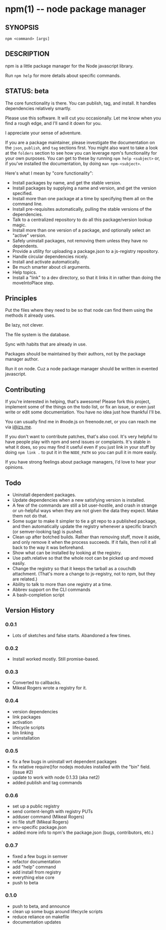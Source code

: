 npm(1) -- node package manager
==============================

## SYNOPSIS

    npm <command> [args]

## DESCRIPTION

npm is a little package manager for the Node javascript library.

Run `npm help` for more details about specific commands.

## STATUS: beta

The core functionality is there.  You can publish, tag, and install.  It
handles dependencies relatively smartly.

Please use this software.  It will cut you occasionally.  Let me know when
you find a rough edge, and I'll sand it down for you.

I appreciate your sense of adventure.

If you are a package maintainer, please investigate the documentation on
the `json`, `publish`, and `tag` sections first.  You might also want to
take a look at the `folders` section to see how you can leverage npm's
functionality for your own purposes.  You can get to these by running
`npm help <subject>` or, if you've installed the documentation, by doing
`man npm-<subject>`.

Here's what I mean by "core functionality":

* Install packages by name, and get the stable version.
* Install packages by supplying a name and version, and get the version
  specified.
* Install more than one package at a time by specifying them all on the
  command line.
* Install pre-requisites automatically, pulling the stable versions of the
  dependencies.
* Talk to a centralized repository to do all this package/version lookup
  magic.
* Install more than one version of a package, and optionally select an
  "active" version.
* Safely uninstall packages, not removing them unless they have no dependents.
* Provide a utility for uploading a package.json to a js-registry repository.
* Handle circular dependencies nicely.
* Install and activate automatically.
* Be much smarter about cli arguments.
* Help topics.
* Install a "link" to a dev directory, so that it links it in rather than
  doing the moveIntoPlace step.

## Principles

Put the files where they need to be so that node can find them using the
methods it already uses.

Be lazy, not clever.

The file system is the database.

Sync with habits that are already in use.

Packages should be maintained by their authors, not by the package manager
author.

Run it on node. Cuz a node package manager should be written in evented
javascript.

## Contributing

If you're interested in helping, that's awesome! Please fork this project,
implement some of the things on the todo list, or fix an issue, or even
just write or edit some documentation.  You have no idea just how thankful
I'll be.

You can usually find me in #node.js on freenode.net, or you can reach me via
i@izs.me.

If you don't want to contribute patches, that's also cool.  It's very helpful
to have people play with npm and send issues or complaints.  It's stable in
what it does, so you may find it useful even if you just link in your stuff
by doing `npm link .` to put it in the `NODE_PATH` so you can pull it in
more easily.

If you have strong feelings about package managers, I'd love to hear your
opinions.

## Todo

* Uninstall dependent packages.
* Update dependencies when a new satisfying version is installed.
* A few of the commands are still a bit user-hostile, and crash in
  strange or un-helpful ways when they are not given the data they expect.
  Make them not do that.
* Some sugar to make it simpler to tie a git repo to a published package, and then
  automatically update the registry whenever a specific branch (or semver-looking
  tag) is pushed.
* Clean up after botched builds.  Rather than removing stuff, move it aside, and
  only remove it when the process succeeds.  If it fails, then roll it all back
  to the way it was beforehand.
* Show what can be installed by looking at the registry.
* Use path.relative so that the whole root can be picked up and moved easily.
* Change the registry so that it keeps the tarball as a couchdb attachment.
  (That's more a change to js-registry, not to npm, but they are related.)
* Ability to talk to more than one registry at a time.
* Abbrev support on the CLI commands
* A bash-completion script

## Version History

### 0.0.1

* Lots of sketches and false starts.  Abandoned a few times.

### 0.0.2

* Install worked mostly.  Still promise-based.

### 0.0.3

* Converted to callbacks.
* Mikeal Rogers wrote a registry for it.

### 0.0.4

* version dependencies
* link packages
* activation
* lifecycle scripts
* bin linking
* uninstallation

### 0.0.5

* fix a few bugs in uninstall wrt dependent packages
* fix relative require()for nodejs modules installed with the "bin" field.
  (issue #2)
* update to work with node 0.1.33 (aka net2)
* added publish and tag commands

### 0.0.6

* set up a public registry
* send content-length with registry PUTs
* adduser command (Mikeal Rogers)
* ini file stuff (Mikeal Rogers)
* env-specific package.json
* added more info to npm's the package.json (bugs, contributors, etc.)

### 0.0.7

* fixed a few bugs in semver
* refactor documentation
* add "help" command
* add install from registry
* everything else core
* push to beta

### 0.1.0

* push to beta, and announce
* clean up some bugs around lifecycle scripts
* reduce reliance on makefile
* documentation updates
